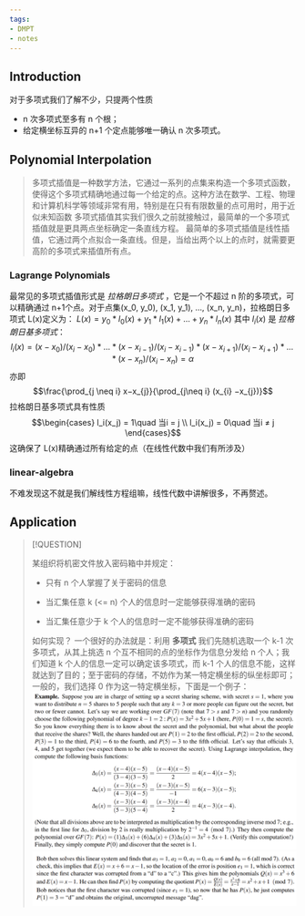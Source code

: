 ```yaml
---
tags:
- DMPT
- notes
---
```

## Introduction
对于多项式我们了解不少，只提两个性质
- n 次多项式至多有 n 个根；
- 给定横坐标互异的 n+1 个定点能够唯一确认 n 次多项式。
## Polynomial Interpolation

> 多项式插值是一种数学方法，它通过一系列的点集来构造一个多项式函数，使得这个多项式精确地通过每一个给定的点。这种方法在数学、工程、物理和计算机科学等领域非常有用，特别是在只有有限数量的点可用时，用于近似未知函数
多项式插值其实我们很久之前就接触过，最简单的一个多项式插值就是更具两点坐标确定一条直线方程。
最简单的多项式插值是线性插值，它通过两个点拟合一条直线。但是，当给出两个以上的点时，就需要更高阶的多项式来插值所有点。
### Lagrange Polynomials 
最常见的多项式插值形式是 _拉格朗日多项式_ ，它是一个不超过 n 阶的多项式，可以精确通过 n+1个点。对于点集(x_0, y_0), (x_1, y_1), …, (x_n, y_n)，拉格朗日多项式 L(x)定义为：
$L(x) = y_0 * l_0(x) + y_1 * l_1(x) + … + y_n * l_n(x)$
其中 $l_i(x)$ 是 _拉格朗日基多项式_：
$$l_i(x) = (x - x_0) / (x_i - x_0) * … * (x - x_{i-1}) / (x_i - x_{i-1}) * (x - x_{i+1}) / (x_i - x_{i+1}) * … * (x - x_n) / (x_i - x_n) = \alpha $$
亦即 
$$\frac{\prod_{j \neq i} x−x_{j}}{\prod_{j\neq i} (x_{i} −x_{j})}$$
拉格朗日基多项式具有性质 
$$\begin{cases}
l_i(x_j) = 1\quad 当i = j \\ l_i(x_j) = 0\quad 当i ≠ j
\end{cases}$$
这确保了 L(x)精确通过所有给定的点（在线性代数中我们有所涉及）
### linear-algebra
不难发现这不就是我们解线性方程组嘛，线性代数中讲解很多，不再赘述。
## Application
> [!QUESTION]
>
> 某组织将机密文件放入密码箱中并规定：
> 
> - 只有 n 个人掌握了关于密码的信息
> 
> - 当汇集任意 k (<= n) 个人的信息时一定能够获得准确的密码
>
> - 当汇集任意少于 k 个人的信息时一定不能够获得准确的密码
>
> 如何实现？
一个很好的办法就是：利用 **多项式**
我们先随机选取一个 k-1 次多项式，从其上挑选 n 个互不相同的点的坐标作为信息分发给 n 个人；我们知道 k 个人的信息一定可以确定该多项式，而 k-1 个人的信息不能，这样就达到了目的；至于密码的存储，不妨作为某一特定横坐标的纵坐标即可；一般的，我们选择 0 作为这一特定横坐标，下面是一个例子：
![](attachments/08-Polynomials.png)![](attachments/08-Polynomials-1.png)
